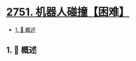 # [2751. 机器人碰撞【困难】](https://github.com/tnotesjs/TNotes.leetcode/tree/main/notes/2751.%20%E6%9C%BA%E5%99%A8%E4%BA%BA%E7%A2%B0%E6%92%9E%E3%80%90%E5%9B%B0%E9%9A%BE%E3%80%91)

<!-- region:toc -->

- [1. 📝 概述](#1--概述)

<!-- endregion:toc -->

## 1. 📝 概述
